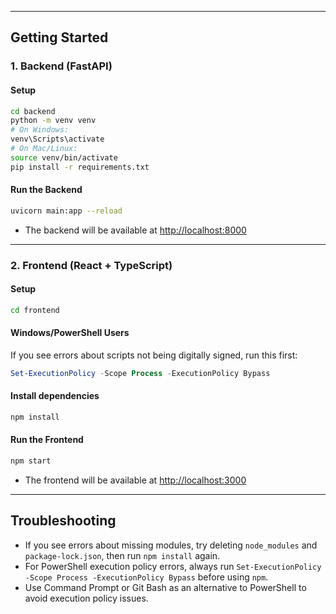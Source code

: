 
---

## Getting Started

### 1. Backend (FastAPI)

#### Setup
```sh
cd backend
python -m venv venv
# On Windows:
venv\Scripts\activate
# On Mac/Linux:
source venv/bin/activate
pip install -r requirements.txt
```

#### Run the Backend
```sh
uvicorn main:app --reload
```
- The backend will be available at [http://localhost:8000](http://localhost:8000)

---

### 2. Frontend (React + TypeScript)

#### Setup
```sh
cd frontend
```

#### Windows/PowerShell Users
If you see errors about scripts not being digitally signed, run this first:
```powershell
Set-ExecutionPolicy -Scope Process -ExecutionPolicy Bypass
```

#### Install dependencies
```sh
npm install
```

#### Run the Frontend
```sh
npm start
```
- The frontend will be available at [http://localhost:3000](http://localhost:3000)

---

## Troubleshooting
- If you see errors about missing modules, try deleting `node_modules` and `package-lock.json`, then run `npm install` again.
- For PowerShell execution policy errors, always run `Set-ExecutionPolicy -Scope Process -ExecutionPolicy Bypass` before using `npm`.
- Use Command Prompt or Git Bash as an alternative to PowerShell to avoid execution policy issues.


